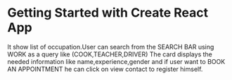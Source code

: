 # Getting Started with Create React App
It show list of occupation.User can search from the SEARCH BAR using WORK as a query like (COOK,TEACHER,DRIVER)
The card displays the needed information like name,experience,gender and if user want to BOOK AN APPOINTMENT he can click on view contact to register himself.

